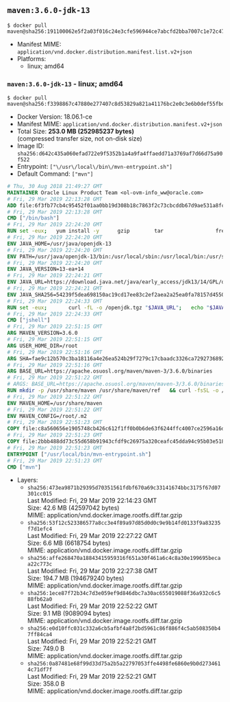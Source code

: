 ## `maven:3.6.0-jdk-13`

```console
$ docker pull maven@sha256:191100062e5f2a03f016c24e3cfe596944ce7abcfd2bba7007c1e72c476ec17f
```

-	Manifest MIME: `application/vnd.docker.distribution.manifest.list.v2+json`
-	Platforms:
	-	linux; amd64

### `maven:3.6.0-jdk-13` - linux; amd64

```console
$ docker pull maven@sha256:f3398867c47880e277407c8d53829a821a41176bc2e0c3e6b0def55fbdfc115c
```

-	Docker Version: 18.06.1-ce
-	Manifest MIME: `application/vnd.docker.distribution.manifest.v2+json`
-	Total Size: **253.0 MB (252985237 bytes)**  
	(compressed transfer size, not on-disk size)
-	Image ID: `sha256:d642c435a060efad722e9f5352b1a4a9fa4ffaedd71a3769af7d66d75a90f522`
-	Entrypoint: `["\/usr\/local\/bin\/mvn-entrypoint.sh"]`
-	Default Command: `["mvn"]`

```dockerfile
# Thu, 30 Aug 2018 21:49:27 GMT
MAINTAINER Oracle Linux Product Team <ol-ovm-info_ww@oracle.com>
# Fri, 29 Mar 2019 22:13:28 GMT
ADD file:6f3fb77cb4c95452f01aa0bb19d308b18c7863f2c73cbcddb67d9ae531a8fc2e in / 
# Fri, 29 Mar 2019 22:13:28 GMT
CMD ["/bin/bash"]
# Fri, 29 Mar 2019 22:24:20 GMT
RUN set -eux; 	yum install -y 		gzip 		tar 				freetype fontconfig 	; 	rm -rf /var/cache/yum
# Fri, 29 Mar 2019 22:24:20 GMT
ENV JAVA_HOME=/usr/java/openjdk-13
# Fri, 29 Mar 2019 22:24:20 GMT
ENV PATH=/usr/java/openjdk-13/bin:/usr/local/sbin:/usr/local/bin:/usr/sbin:/usr/bin:/sbin:/bin
# Fri, 29 Mar 2019 22:24:20 GMT
ENV JAVA_VERSION=13-ea+14
# Fri, 29 Mar 2019 22:24:21 GMT
ENV JAVA_URL=https://download.java.net/java/early_access/jdk13/14/GPL/openjdk-13-ea+14_linux-x64_bin.tar.gz
# Fri, 29 Mar 2019 22:24:21 GMT
ENV JAVA_SHA256=54239f5dea698150ac19cd17ee83c2ef2aea2a25ea0fa78157d455072b56c986
# Fri, 29 Mar 2019 22:24:33 GMT
RUN set -eux; 		curl -fL -o /openjdk.tgz "$JAVA_URL"; 	echo "$JAVA_SHA256 */openjdk.tgz" | sha256sum -c -; 	mkdir -p "$JAVA_HOME"; 	tar --extract --file /openjdk.tgz --directory "$JAVA_HOME" --strip-components 1; 	rm /openjdk.tgz; 		ln -sfT "$JAVA_HOME" /usr/java/default; 	ln -sfT "$JAVA_HOME" /usr/java/latest; 	for bin in "$JAVA_HOME/bin/"*; do 		base="$(basename "$bin")"; 		[ ! -e "/usr/bin/$base" ]; 		alternatives --install "/usr/bin/$base" "$base" "$bin" 20000; 	done; 		java -Xshare:dump; 		java --version; 	javac --version
# Fri, 29 Mar 2019 22:24:33 GMT
CMD ["jshell"]
# Fri, 29 Mar 2019 22:51:15 GMT
ARG MAVEN_VERSION=3.6.0
# Fri, 29 Mar 2019 22:51:15 GMT
ARG USER_HOME_DIR=/root
# Fri, 29 Mar 2019 22:51:16 GMT
ARG SHA=fae9c12b570c3ba18116a4e26ea524b29f7279c17cbaadc3326ca72927368924d9131d11b9e851b8dc9162228b6fdea955446be41207a5cfc61283dd8a561d2f
# Fri, 29 Mar 2019 22:51:16 GMT
ARG BASE_URL=https://apache.osuosl.org/maven/maven-3/3.6.0/binaries
# Fri, 29 Mar 2019 22:51:22 GMT
# ARGS: BASE_URL=https://apache.osuosl.org/maven/maven-3/3.6.0/binaries MAVEN_VERSION=3.6.0 SHA=fae9c12b570c3ba18116a4e26ea524b29f7279c17cbaadc3326ca72927368924d9131d11b9e851b8dc9162228b6fdea955446be41207a5cfc61283dd8a561d2f USER_HOME_DIR=/root
RUN mkdir -p /usr/share/maven /usr/share/maven/ref   && curl -fsSL -o /tmp/apache-maven.tar.gz ${BASE_URL}/apache-maven-${MAVEN_VERSION}-bin.tar.gz   && echo "${SHA}  /tmp/apache-maven.tar.gz" | sha512sum -c -   && tar -xzf /tmp/apache-maven.tar.gz -C /usr/share/maven --strip-components=1   && rm -f /tmp/apache-maven.tar.gz   && ln -s /usr/share/maven/bin/mvn /usr/bin/mvn
# Fri, 29 Mar 2019 22:51:22 GMT
ENV MAVEN_HOME=/usr/share/maven
# Fri, 29 Mar 2019 22:51:22 GMT
ENV MAVEN_CONFIG=/root/.m2
# Fri, 29 Mar 2019 22:51:23 GMT
COPY file:c8a560656e1905748cb426c612f1ff0b0b6de63f6244ffc4007ce2596a16de58 in /usr/local/bin/mvn-entrypoint.sh 
# Fri, 29 Mar 2019 22:51:23 GMT
COPY file:2bbb488dd73c55d658b91943cfdf9c26975a320ceafc45dda94c95b03e518ad3 in /usr/share/maven/ref/ 
# Fri, 29 Mar 2019 22:51:23 GMT
ENTRYPOINT ["/usr/local/bin/mvn-entrypoint.sh"]
# Fri, 29 Mar 2019 22:51:23 GMT
CMD ["mvn"]
```

-	Layers:
	-	`sha256:473ea9871b29395d70351561fdbf670a69c33141674bbc3175f67d07301cc015`  
		Last Modified: Fri, 29 Mar 2019 22:14:23 GMT  
		Size: 42.6 MB (42597042 bytes)  
		MIME: application/vnd.docker.image.rootfs.diff.tar.gzip
	-	`sha256:53f12c523386577a8cc3e4f89a97d85d0d0c9e9b14fd0133f9a83235f7d1efc4`  
		Last Modified: Fri, 29 Mar 2019 22:27:22 GMT  
		Size: 6.6 MB (6618754 bytes)  
		MIME: application/vnd.docker.image.rootfs.diff.tar.gzip
	-	`sha256:affe268470a18843415959316f651a30f461a6c4c8a30e199695becaa22c773c`  
		Last Modified: Fri, 29 Mar 2019 22:27:38 GMT  
		Size: 194.7 MB (194679240 bytes)  
		MIME: application/vnd.docker.image.rootfs.diff.tar.gzip
	-	`sha256:1ece87f72b34c7d3e059ef9d846dbc7a30ac655019088f36a932c6c588fb62a0`  
		Last Modified: Fri, 29 Mar 2019 22:52:22 GMT  
		Size: 9.1 MB (9089094 bytes)  
		MIME: application/vnd.docker.image.rootfs.diff.tar.gzip
	-	`sha256:e0d10ffc031c332a6cb5afbf4a8f2bd5961c86f886f4c5ab508350b47ff84ca4`  
		Last Modified: Fri, 29 Mar 2019 22:52:21 GMT  
		Size: 749.0 B  
		MIME: application/vnd.docker.image.rootfs.diff.tar.gzip
	-	`sha256:0a87481e68f99d33d75a2b5a22797053ffe4498fe6860e9b0d2734614c71df7f`  
		Last Modified: Fri, 29 Mar 2019 22:52:21 GMT  
		Size: 358.0 B  
		MIME: application/vnd.docker.image.rootfs.diff.tar.gzip
